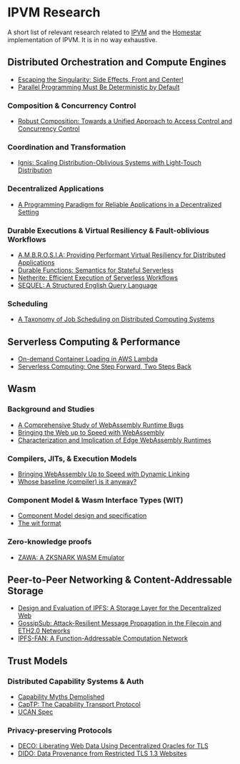 # IPVM Research

A short list of relevant research related to [IPVM][ipvm-wg] and the [Homestar][homestar]
implementation of IPVM. It is in no way exhaustive.

## Distributed Orchestration and Compute Engines

* [Escaping the Singularity: Side Effects, Front and Center!][side-effects]
* [Parallel Programming Must Be Deterministic by Default][pp-default]

### Composition & Concurrency Control

* [Robust Composition: Towards a Unified Approach to Access Control and Concurrency Control][robust-comp]

### Coordination and Transformation

* [Ignis: Scaling Distribution-Oblivious Systems with Light-Touch Distribution][ignis]

### Decentralized Applications

* [A Programming Paradigm for Reliable Applications in a Decentralized Setting][mogk-thesis]

### Durable Executions & Virtual Resiliency & Fault-oblivious Workflows

* [A.M.B.R.O.S.I.A: Providing Performant Virtual Resiliency for Distributed Applications][ambrosia]
* [Durable Functions: Semantics for Stateful Serverless][durable-fns]
* [Netherite: Efficient Execution of Serverless Workflows][netherite]
* [SEQUEL: A Structured English Query Language][sequel]

### Scheduling

* [A Taxonomy of Job Scheduling on Distributed Computing Systems][taxonomy]

## Serverless Computing & Performance

* [On-demand Container Loading in AWS Lambda][aws-lambda]
* [Serverless Computing: One Step Forward, Two Steps Back][1-step]

## Wasm

### Background and Studies

* [A Comprehensive Study of WebAssembly Runtime Bugs][wasm-study]
* [Bringing the Web up to Speed with WebAssembly][wasm-bringing-up]
* [Characterization and Implication of Edge WebAssembly Runtimes][wasm-runtimes]

### Compilers, JITs, & Execution Models

* [Bringing WebAssembly Up to Speed with Dynamic Linking][wasm-dyn]
* [Whose baseline (compiler) is it anyway?][wasm-baseline]

### Component Model & Wasm Interface Types (WIT)

* [Component Model design and specification][wasm-component]
* [The wit format][wit]

### Zero-knowledge proofs

* [ZAWA: A ZKSNARK WASM Emulator][zawa]

## Peer-to-Peer Networking & Content-Addressable Storage

* [Design and Evaluation of IPFS: A Storage Layer for the Decentralized Web][ipfs]
* [GossipSub: Attack-Resilient Message Propagation in the Filecoin and ETH2.0 Networks][gossipsub]
* [IPFS-FAN: A Function-Addressable Computation Network][ipfs-fan]

## Trust Models

### Distributed Capability Systems & Auth

* [Capability Myths Demolished][caps-demolished]
* [CapTP: The Capability Transport Protocol][captp]
* [UCAN Spec][ucan-spec]

### Privacy-preserving Protocols

* [DECO: Liberating Web Data Using Decentralized Oracles for TLS][deco]
* [DIDO: Data Provenance from Restricted TLS 1.3 Websites][dido]


[1-step]: https://arxiv.org/pdf/1812.03651.pdf
[ambrosia]: https://irenezhang.net/papers/ambrosia-vldb19.pdf
[aws-lambda]: https://arxiv.org/pdf/2305.13162.pdf
[caps-demolished]: https://srl.cs.jhu.edu/pubs/SRL2003-02.pdf
[captp]: http://erights.org/elib/distrib/captp/index.html
[deco]: https://arxiv.org/pdf/1909.00938.pdf
[dido]: https://eprint.iacr.org/2023/1056.pdf
[durable-fns]: https://angelhof.github.io/files/papers/durable-functions-2021-oopsla.pdf
[gossipsub]: https://arxiv.org/pdf/2007.02754.pdf
[ipfs]: https://arxiv.org/pdf/2208.05877.pdf
[ipfs-fan]: https://research.protocol.ai/publications/ipfs-fan-a-function-addressable-computation-network/delarocha2021a.pdf
[homestar]: https://github.com/ipvm-wg/homestar/
[ignis]: https://nikos.vasilak.is/p/ignis:pldi:2019.pdf
[ipvm-wg]: https://github.com/ipvm-wg
[mogk-thesis]: https://tuprints.ulb.tu-darmstadt.de/19403/1/mogk-dissertation.pdf
[netherite]: https://www.vldb.org/pvldb/vol15/p1591-burckhardt.pdf
[pp-default]: https://www.usenix.org/legacy/event/hotpar09/tech/full_papers/bocchino/bocchino.pdf
[robust-comp]: http://www.erights.org/talks/thesis/markm-thesis.pdf
[sequel]: https://s3.us.cloud-object-storage.appdomain.cloud/res-files/2705-sequel-1974.pdf
[side-effects]: https://queue.acm.org/detail.cfm?id=3099561
[taxonomy]: https://ieeexplore.ieee.org/document/7425222
[ucan-spec]: https://github.com/ucan-wg/spec
[wasm-baseline]: https://arxiv.org/pdf/2305.13241.pdf
[wasm-bringing-up]: https://github.com/WebAssembly/spec/blob/master/papers/pldi2017.pdf
[wasm-component]: https://github.com/WebAssembly/component-model
[wasm-dyn]: https://dl.acm.org/doi/abs/10.1145/3412841.3442045
[wasm-runtimes]: https://arxiv.org/pdf/2301.12102.pdf
[wasm-study]: https://ieeexplore.ieee.org/document/10123536
[wit]: https://github.com/WebAssembly/component-model/blob/main/design/mvp/WIT.md
[zawa]: https://jhc.sjtu.edu.cn/~hongfeifu/manuscriptb.pdf
